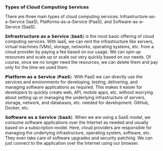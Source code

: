 𝗧𝘆𝗽𝗲𝘀 𝗼𝗳 𝗖𝗹𝗼𝘂𝗱 𝗖𝗼𝗺𝗽𝘂𝘁𝗶𝗻𝗴 𝗦𝗲𝗿𝘃𝗶𝗰𝗲𝘀

There are three main types of cloud computing services: Infrastructure-as-a-Service (IaaS), Platforms-as-a-Service (PaaS), and Software-as-a-Service (SaaS).
 
𝗜𝗻𝗳𝗿𝗮𝘀𝘁𝗿𝘂𝗰𝘁𝘂𝗿𝗲 𝗮𝘀 𝗮 𝗦𝗲𝗿𝘃𝗶𝗰𝗲 (𝗜𝗮𝗮𝗦) is the most basic offering of cloud computing services. With IaaS, we can rent the infrastructure like servers, virtual machines (VMs), storage, networks, operating systems, etc. from a cloud provider by paying a fee based on our usage. We can spin up resources and scale up or scale out very quickly based on our needs. Of course, once we no longer need the resources, we can delete them and pay only for the time we used them.

𝗣𝗹𝗮𝘁𝗳𝗼𝗿𝗺 𝗮𝘀 𝗮 𝗦𝗲𝗿𝘃𝗶𝗰𝗲 (𝗣𝗮𝗮𝗦). With PaaS we can directly use the services and environments for developing, testing, delivering, and managing software applications as required. This makes it easier for developers to quickly create web, API, mobile apps, etc. without worrying about setting up or managing the underlying infrastructure of servers, storage, network, and databases, etc. needed for development. GitHub, Docker, etc.

𝗦𝗼𝗳𝘁𝘄𝗮𝗿𝗲 𝗮𝘀 𝗮 𝗦𝗲𝗿𝘃𝗶𝗰𝗲 (𝗦𝗮𝗮𝗦). When we are using a SaaS model, we consume software applications over the Internet as needed and usually based on a subscription model. Here, cloud providers are responsible for managing the underlying infrastructure, operating system, software, etc. They even take care of software upgrades and security patching. We can just connect to the application over the Internet using our browser.
